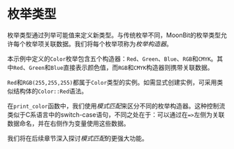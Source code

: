 # 枚举类型

枚举类型通过列举可能值来定义新类型。与传统枚举不同，MoonBit的枚举类型允许每个枚举项关联数据。我们将每个枚举项称为*枚举构造器*。

本示例中定义的`Color`枚举包含五个构造器：`Red`、`Green`、`Blue`、`RGB`和`CMYK`。其中`Red`、`Green`和`Blue`直接表示颜色值，而`RGB`和`CMYK`构造器则携带关联数据。

`Red`和`RGB(255,255,255)`都属于`Color`类型的实例。如需显式创建实例，可采用类似结构体的`Color::Red`语法。

在`print_color`函数中，我们使用*模式匹配*来区分不同的枚举构造器。这种控制流类似于C系语言中的switch-case语句，不同之处在于：可以通过在`=>`左侧为关联数据命名，并在右侧作为变量使用这些数据。

我们将在后续章节深入探讨*模式匹配*的更强大功能。